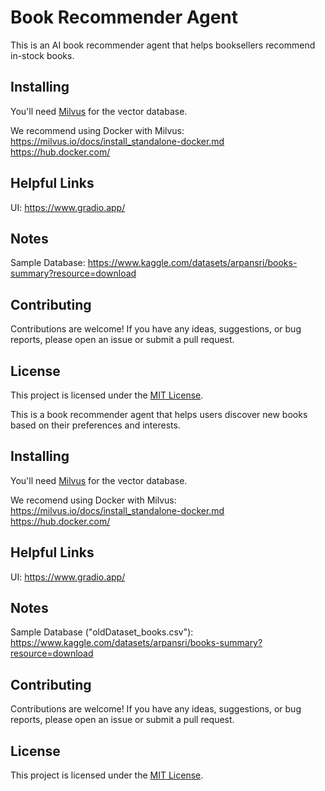 # Book Recommender Agent

This is an AI book recommender agent that helps booksellers recommend in-stock books.

## Installing

You'll need [Milvus](https://milvus.io/) for the vector database.

We recommend using Docker with Milvus:
https://milvus.io/docs/install_standalone-docker.md
https://hub.docker.com/

## Helpful Links
UI: https://www.gradio.app/

## Notes
Sample Database: https://www.kaggle.com/datasets/arpansri/books-summary?resource=download

## Contributing

Contributions are welcome! If you have any ideas, suggestions, or bug reports, please open an issue or submit a pull request.

## License

This project is licensed under the [MIT License](https://opensource.org/licenses/MIT).

This is a book recommender agent that helps users discover new books based on their preferences and interests.

## Installing

You'll need [Milvus](https://milvus.io/) for the vector database.

We recomend using Docker with Milvus:
https://milvus.io/docs/install_standalone-docker.md
https://hub.docker.com/


## Helpful Links
UI: https://www.gradio.app/


## Notes
Sample Database ("oldDataset_books.csv"): https://www.kaggle.com/datasets/arpansri/books-summary?resource=download

## Contributing

Contributions are welcome! If you have any ideas, suggestions, or bug reports, please open an issue or submit a pull request.

## License

This project is licensed under the [MIT License](https://opensource.org/licenses/MIT).

